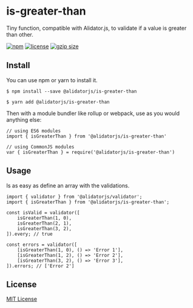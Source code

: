 # is-greater-than

Tiny function, compatible with Alidator.js, to validate if a value is greater than other.

[![npm](https://img.shields.io/npm/v/@alidatorjs/is-greater-than.svg)](http://npm.im/@alidatorjs/is-greater-than)
[![license](https://img.shields.io/npm/l/@alidatorjs/is-greater-than.svg)](https://github.com/gc-victor/alidatorjs/blob/master/LICENSE.md)
[![gzip size](http://img.badgesize.io/https://unpkg.com/@alidatorjs/is-greater-than?compression=gzip)](https://unpkg.com/@alidatorjs/is-greater-than)

## Install

You can use npm or yarn to install it.

`$ npm install --save @alidatorjs/is-greater-than`

`$ yarn add @alidatorjs/is-greater-than`

Then with a module bundler like rollup or webpack, use as you would anything else:

```
// using ES6 modules
import { isGreaterThan } from '@alidatorjs/is-greater-than'

// using CommonJS modules
var { isGreaterThan } = require('@alidatorjs/is-greater-than')
```

## Usage

Is as easy as define an array with the validations.

```
import { validator } from '@alidatorjs/validator';
import { isGreaterThan } from '@alidatorjs/is-greater-than';

const isValid = validator([
    isGreaterThan(1, 0),
    isGreaterThan(2, 1),
    isGreaterThan(3, 2),
]).every; // true

const errors = validator([
    [isGreaterThan(1, 0), () => 'Error 1'],
    [isGreaterThan(1, 2), () => 'Error 2'],
    [isGreaterThan(3, 2), () => 'Error 3'],
]).errors; // ['Error 2']
```

## License

[MIT License](https://github.com/gc-victor/alidatorjs/blob/master/LICENSE.md)
